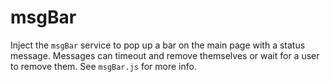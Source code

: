# msgBar

Inject the `msgBar` service to pop up a bar on the main page with a status
message. Messages can timeout and remove themselves or wait for a user to
remove them. See `msgBar.js` for more info.
